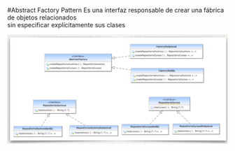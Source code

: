 #Abstract Factory Pattern
Es una interfaz responsable de crear una fábrica de objetos relacionados<br>
sin especificar explícitamente sus clases

![Graph one](img.png)